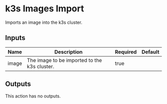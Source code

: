 # k3s Images Import

Imports an image into the k3s cluster.

## Inputs

| Name | Description | Required | Default |
| --- | --- | --- | --- |
| image | The image to be imported to the k3s cluster. | true |  |

## Outputs

This action has no outputs.
